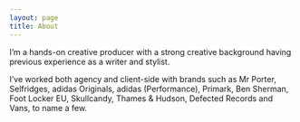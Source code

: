 ```yaml
---
layout: page
title: About
---
```


I’m a hands-on creative producer with a strong creative background having previous experience as a writer and stylist.

I’ve worked both agency and client-side with brands such as Mr Porter, Selfridges, adidas Originals, adidas (Performance), Primark, Ben Sherman, Foot Locker EU, Skullcandy, Thames & Hudson, Defected Records and Vans, to name a few.